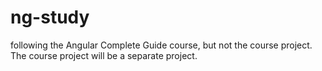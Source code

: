 # ng-study
following the Angular Complete Guide course, but not the course project. The course project will be a separate project.
